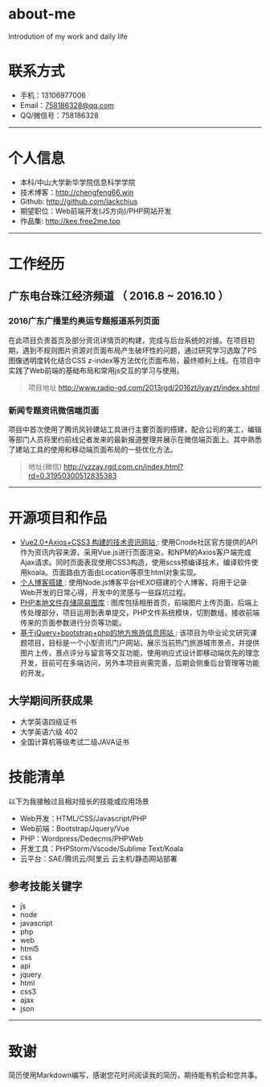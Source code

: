# about-me
Introdution of my work and daily life
# 联系方式

- 手机：13106977006  
- Email：758186328@qq.com 
- QQ/微信号：758186328

------

# 个人信息

- 本科/中山大学新华学院信息科学学院 
- 技术博客：http://chengfeng66.win
- Github: http://github.com/jackchius
- 期望职位：Web前端开发(JS方向)/PHP网站开发
- 作品集: http://kee.free2me.top
------

# 工作经历

## 广东电台珠江经济频道 （ 2016.8 ~ 2016.10 ）

### 2016广东广播里约奥运专题报道系列页面

在此项目负责首页及部分资讯详情页的构建，完成与后台系统的对接。在项目初期，遇到不规则图片资源对页面布局产生破坏性的问题，通过研究学习选取了PS图像透明度转化结合CSS z-index等方法优化页面布局，最终顺利上线。在项目中实践了Web前端的基础布局和常用js交互的学习与使用。 

> 项目地址  http://www.radio-gd.com/2013rgd/2016zt/lyayzt/index.shtml

### 新闻专题资讯微信端页面

项目中首次使用了腾讯风铃建站工具进行主要页面的搭建，配合公司的美工，编辑等部门人员将里约前线记者发来的最新报道整理并展示在微信端页面上。其中熟悉了建站工具的使用和移动端页面布局的一些优化方法。

> 地址(微信) http://yzzay.rgd.com.cn/index.html?rd=0.31950300512835383



------

# 开源项目和作品

- [ Vue2.0+Axios+CSS3 构建的技术资讯网站 ]() : 
  使用Cnode社区官方提供的API作为资讯内容来源，采用Vue.js进行页面渲染，和NPM的Axios客户端完成Ajax请求。同时页面表现使用CSS3构造，使用scss预编译技术，编译软件使用koala。页面路由方面由Location等原生html对象实现。
- [个人博客搭建 ]() :
  使用Node.js博客平台HEXO搭建的个人博客，将用于记录Web开发的日常心得，开发中的灵感与一些踩坑过程。
- [PHP本地文件存储简易图库]() :
图库包括相册首页，前端图片上传页面，后端上传处理部分，项目运用到表单提交，PHP文件系统模块，切割数组，接收前端传来的页面参数进行分页等功能。
- [基于jQuery+bootstrap+php的地方旅游信息网站 ]() :
  该项目为毕业论文研究课题项目，目标是一个小型资讯门户网站，展示当前热门旅游城市景点，并提供图片上传，景点评分与留言等交互功能，使用响应式设计即移动端优先的理念开发，目前可在多端访问，另外本项目尚需完善，后期会侧重后台管理等功能的开发。 

## 大学期间所获成果

- 大学英语四级证书
- 大学英语六级 402
- 全国计算机等级考试二级JAVA证书

# 技能清单

以下为我接触过且相对擅长的技能或应用场景

- Web开发：HTML/CSS/Javascript/PHP
- Web前端：Bootstrap/Jquery/Vue
- PHP：Wordpress/Dedecms/PHPWeb
- 开发工具：PHPStorm/Vscode/Sublime Text/Koala
- 云平台：SAE/腾讯云/阿里云 云主机/静态网站部署

## 参考技能关键字

- js
- node
- javascript
- php
- web
- html5
- css
- api
- jquery
- html
- css3
- ajax
- json

------

# 致谢

简历使用Markdown编写，感谢您花时间阅读我的简历，期待能有机会和您共事。
